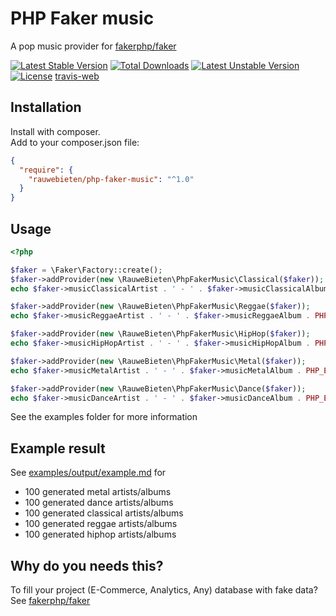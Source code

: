 # PHP Faker music

A pop music provider for 
[fakerphp/faker](https://fakerphp.github.io/)

[![Latest Stable Version](https://poser.pugx.org/rauwebieten/php-faker-music/v)](//packagist.org/packages/rauwebieten/php-faker-music) [![Total Downloads](https://poser.pugx.org/rauwebieten/php-faker-music/downloads)](//packagist.org/packages/rauwebieten/php-faker-music) [![Latest Unstable Version](https://poser.pugx.org/rauwebieten/php-faker-music/v/unstable)](//packagist.org/packages/rauwebieten/php-faker-music) [![License](https://poser.pugx.org/rauwebieten/php-faker-music/license)](//packagist.org/packages/rauwebieten/php-faker-music) [travis-web](https://www.travis-ci.com/rauwebieten/php-faker-music.svg?branch=master&status=unknown)

## Installation

Install with composer.  
Add to your composer.json file:

```json
{
  "require": {
    "rauwebieten/php-faker-music": "^1.0"
  }
}
```

## Usage

```php
<?php

$faker = \Faker\Factory::create();
$faker->addProvider(new \RauweBieten\PhpFakerMusic\Classical($faker));
echo $faker->musicClassicalArtist . ' - ' . $faker->musicClassicalAlbum . PHP_EOL;

$faker->addProvider(new \RauweBieten\PhpFakerMusic\Reggae($faker));
echo $faker->musicReggaeArtist . ' - ' . $faker->musicReggaeAlbum . PHP_EOL;

$faker->addProvider(new \RauweBieten\PhpFakerMusic\HipHop($faker));
echo $faker->musicHipHopArtist . ' - ' . $faker->musicHipHopAlbum . PHP_EOL;

$faker->addProvider(new \RauweBieten\PhpFakerMusic\Metal($faker));
echo $faker->musicMetalArtist . ' - ' . $faker->musicMetalAlbum . PHP_EOL;

$faker->addProvider(new \RauweBieten\PhpFakerMusic\Dance($faker));
echo $faker->musicDanceArtist . ' - ' . $faker->musicDanceAlbum . PHP_EOL;
```

See the examples folder for more information

## Example result

See [examples/output/example.md](examples/output/example.md) for
- 100 generated metal artists/albums
- 100 generated dance artists/albums
- 100 generated classical artists/albums
- 100 generated reggae artists/albums
- 100 generated hiphop artists/albums

## Why do you needs this?

To fill your project (E-Commerce, Analytics, Any) database with fake data?
See 
[fakerphp/faker](https://fakerphp.github.io/)